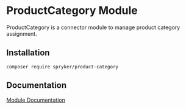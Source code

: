 # ProductCategory Module

ProductCategory is a connector module to manage product category assignment.

## Installation

```
composer require spryker/product-category
```

## Documentation

[Module Documentation](https://academy.spryker.com/developing_with_spryker/module_guide/products/product/product.html)
